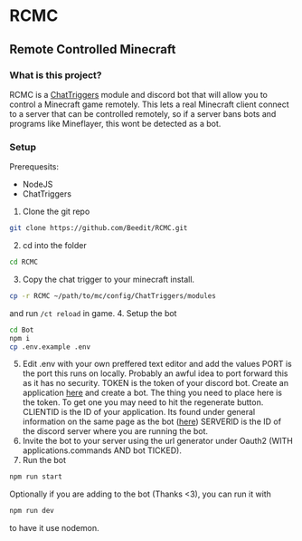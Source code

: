 # RCMC
## Remote Controlled Minecraft

### What is this project?
RCMC is a [ChatTriggers](https://github.com/ChatTriggers/ChatTriggers) module and discord bot that will allow you to control a Minecraft game remotely. This lets a real Minecraft client connect to a server that can be controlled remotely, so if a server bans bots and programs like Mineflayer, this wont be detected as a bot.

### Setup

Prerequesits:
- NodeJS
- ChatTriggers

1. Clone the git repo
```sh
git clone https://github.com/Beedit/RCMC.git
```
2. cd into the folder
```sh
cd RCMC
```
3. Copy the chat trigger to your minecraft install.
```sh
cp -r RCMC ~/path/to/mc/config/ChatTriggers/modules
```
and run `/ct reload` in game.
4. Setup the bot
```sh
cd Bot
npm i
cp .env.example .env
```
5. Edit .env with your own preffered text editor and add the values
PORT is the port this runs on locally. Probably an awful idea to port forward this as it has no security.
TOKEN is the token of your discord bot. Create an application [here](https://discord.com/developers/applications) and create a bot. The thing you need to place here is the token. To get one you may need to hit the regenerate button.
CLIENTID is the ID of your application. Its found under general information on the same page as the bot ([here](https://discord.com/developers/applications))
SERVERID is the ID of the discord server where you are running the bot.
6. Invite the bot to your server using the url generator under Oauth2 (WITH applications.commands AND bot TICKED).
7. Run the bot
```sh
npm run start
```
Optionally if you are adding to the bot (Thanks <3), you can run it with
```sh
npm run dev
```
to have it use nodemon.